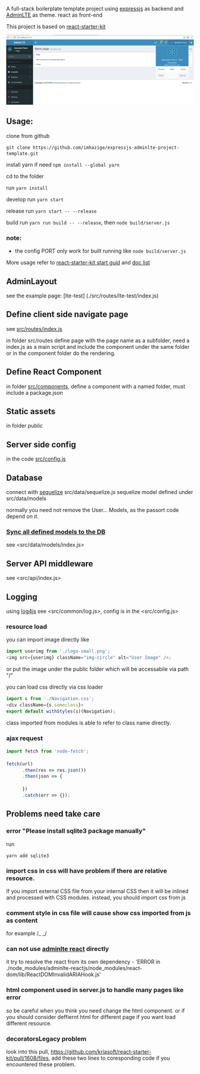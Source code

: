 <!-- prettier-disable -->

A full-stack boilerplate template project using [expressjs](http://expressjs.com/) as backend
and [AdminLTE](https://github.com/almasaeed2010/AdminLTE/) as theme. react as front-end

This project is based on [react-starter-kit](https://github.com/kriasoft/react-starter-kit)

![](./snapshot.png)

## Usage:

clone from github
```
git clone https://github.com/imhazige/expressjs-adminlte-project-template.git
```
install yarn if need `npm install --global yarn`

cd to the folder

run `yarn install`

develop run `yarn start`

release run `yarn start -- --release`

build run `yarn run build -- --release`, then `node build/server.js`

### note:
- the config PORT only work for built running like `node build/server.js`

More usage refer to [react-starter-kit start guid](https://github.com/kriasoft/react-starter-kit/blob/master/docs/getting-started.md) and [doc list](https://github.com/kriasoft/react-starter-kit/tree/master/docs)

## AdminLayout

see the example page: [lte-test]    (./src/routes/lte-test/index.js)

## Define client side navigate page

see [src/routes/index.js](src/routes/index.js)

in folder src/routes define page with the page name as a subfolder, need a index.js as a main script and include the component under the same folder or in the component folder do the rendering.

## Define React Component

in folder [src/components](src/components), define a component with a named folder, must include a package.json

## Static assets

in folder public

## Server side config

in the code [src/config.js](src/config.js)

## Database

connect with [sequelize](http://docs.sequelizejs.com/) src/data/sequelize.js
sequelize model defined under src/data/models

normally you need not remove the User... Models, as the passort code depend on it.

### [Sync all defined models to the DB](http://docs.sequelizejs.com/class/lib/sequelize.js~Sequelize.html#instance-method-sync)
see <src/data/models/index.js>

## Server API middleware
see <src/api/index.js>

## Logging
using [log4js](https://github.com/log4js-node/log4js-node)
see <src/common/log.js>, config is in the <src/config.js>

### resource load

you can import image directly like

```javascript
import userimg from './logo-small.png';
<img src={userimg} className="img-circle" alt="User Image" />;
```

or put the image under the public folder which will be accessabile via path "/"

you can load css directly via css loader

```javascript
import s from './Navigation.css';
<div className={s.someclass}>
export default withStyles(s)(Navigation);
```

class imported from modules is able to refer to class name directly.

### ajax request
```javascript
import fetch from 'node-fetch';

fetch(url)
      .then(res => res.json())
      .then(json => {

      })
      .catch(err => {});
```

## Problems need take care

### error "Please install sqlite3 package manually"

run

```shell
yarn add sqlite3
```

### import css in css will have problem if there are relative resource.

If you import external CSS file from your internal CSS then it will be inlined and processed with CSS modules.
instead, you should import css from js

### comment style in css file will cause show css imported from js as content

for example /_ <style src="bootstrap/dist/css/bootstrap.css"></style> _/

### can not use [adminlte react](https://github.com/booleanhunter/ReactJS-AdminLTE) directly

it try to resolve the react from its own dependency - 'ERROR in ./node_modules/adminlte-reactjs/node_modules/react-dom/lib/ReactDOMInvalidARIAHook.js'

### html component used in server.js to handle many pages like error

so be careful when you think you need change the html component. or if you should consider deffiernt html for different page
if you want load different resource.

### decoratorsLegacy problem
look into this pull, https://github.com/kriasoft/react-starter-kit/pull/1608/files, add these two lines to coresponding code if you encountered these problem.






